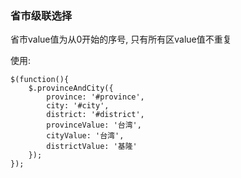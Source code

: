 ### 省市级联选择

省市value值为从0开始的序号, 只有所有区value值不重复

使用: 
```
$(function(){
    $.provinceAndCity({
        province: '#province',
        city: '#city',
        district: '#district',
        provinceValue: '台湾',
        cityValue: '台湾',
        districtValue: '基隆'
    });
});
```